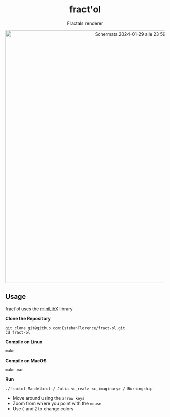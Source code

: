 <h1 align="center">
fract'ol
</h1>
<p align="center">
Fractals renderer
</p>

<div align="center">
<img width="796" alt="Schermata 2024-01-29 alle 23 59 08" src="https://github.com/EstebanFlorence/fract-ol/assets/77881363/eb8b3f13-b8e5-4880-8eed-535356d7fc05">
</div>

## Usage
fract'ol uses the [miniLibX](https://github.com/42Paris/minilibx-linux) library

**Clone the Repository**
  ```shell
  git clone git@github.com:EstebanFlorence/fract-ol.git
  cd fract-ol
  ```

 **Compile on Linux**
  ```shell
  make
  ```
 **Compile on MacOS**
  ```shell
  make mac
  ```
  **Run**
  ```
  ./fractol Mandelbrot / Julia <c_real> <c_imaginary> / Burningship
  ```
- Move around using the ```arrow keys```
- Zoom from where you point with the ```mouse```
- Use ```C``` and ```Z``` to change colors
